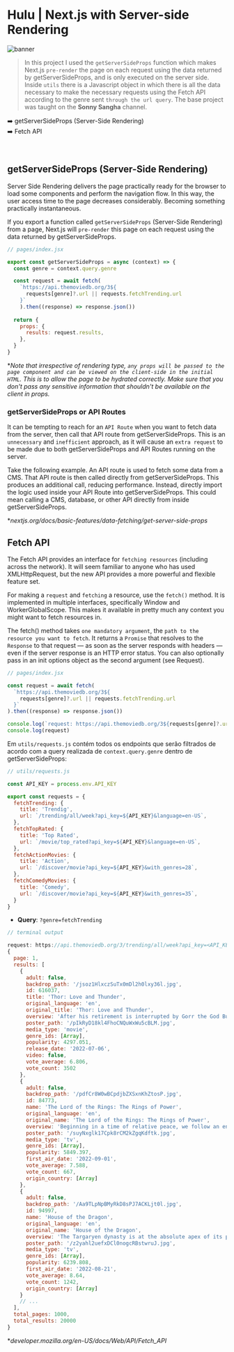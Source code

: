 # Hulu | Next.js with Server-side Rendering

![banner](banner.png)

> In this project I used the `getServerSideProps` function which makes Next.js `pre-render` the page on each request using the data returned by getServerSideProps, and is only executed on the server side. Inside `utils` there is a Javascript object in which there is all the data necessary to make the necessary requests using the Fetch API according to the genre sent `through the url query`. The base project was taught on the <strong>Sonny Sangha</strong> channel.

:arrow_right: getServerSideProps (Server-Side Rendering)  <br />
:arrow_right: Fetch API <br />

<br />

## getServerSideProps (Server-Side Rendering) 

Server Side Rendering delivers the page practically ready for the browser to load some components and perform the navigation flow. In this way, the user access time to the page decreases considerably. Becoming something practically instantaneous.

If you export a function called `getServerSideProps` (Server-Side Rendering) from a page, Next.js will `pre-render` this page on each request using the data returned by getServerSideProps.

```jsx
// pages/index.jsx 

export const getServerSideProps = async (context) => {
  const genre = context.query.genre

  const request = await fetch(
    `https://api.themoviedb.org/3${
      requests[genre]?.url || requests.fetchTrending.url
    }`
    ).then((response) => response.json())
    
  return {
    props: {
      results: request.results,
    },
  }
}
```

*<i>Note that irrespective of rendering type, `any props will be passed to the page component and can be viewed on the client-side in the initial HTML`. This is to allow the page to be hydrated correctly. Make sure that you don't pass any sensitive information that shouldn't be available on the client in props.</i>

### getServerSideProps or API Routes

It can be tempting to reach for an `API Route` when you want to fetch data from the server, then call that API route from getServerSideProps. This is an `unnecessary` and `inefficient` approach, as it will cause an `extra request` to be made due to both getServerSideProps and API Routes running on the server.

Take the following example. An API route is used to fetch some data from a CMS. That API route is then called directly from getServerSideProps. This produces an additional call, reducing performance. Instead, directly import the logic used inside your API Route into getServerSideProps. This could mean calling a CMS, database, or other API directly from inside getServerSideProps.

*<i>nextjs.org/docs/basic-features/data-fetching/get-server-side-props</i>


## Fetch API 

The Fetch API provides an interface for `fetching resources` (including across the network). It will seem familiar to anyone who has used XMLHttpRequest, but the new API provides a more powerful and flexible feature set.

For making a `request` and `fetching` a resource, use the `fetch()` method. It is implemented in multiple interfaces, specifically Window and WorkerGlobalScope. This makes it available in pretty much any context you might want to fetch resources in.

The fetch() method takes `one mandatory argument`, the `path to the resource you want to fetch`. It returns a `Promise` that resolves to the `Response` to that request — as soon as the server responds with headers — even if the server response is an HTTP error status. You can also optionally pass in an init options object as the second argument (see Request).

```jsx
// pages/index.jsx

const request = await fetch(
  `https://api.themoviedb.org/3${
    requests[genre]?.url || requests.fetchTrending.url
  }`
).then((response) => response.json())

console.log(`request: https://api.themoviedb.org/3${requests[genre]?.url || requests.fetchTrending.url}`)
console.log(request)
```
 
Em `utils/requests.js` contém todos os endpoints que serão filtrados de acordo com a query realizada de `context.query.genre` dentro de getServerSideProps: 

```js
// utils/requests.js

const API_KEY = process.env.API_KEY

export const requests = {
  fetchTrending: {
    title: 'Trendig',
    url: `/trending/all/week?api_key=${API_KEY}&language=en-US`,
  },
  fetchTopRated: {
    title: 'Top Rated',
    url: `/movie/top_rated?api_key=${API_KEY}&language=en-US`,
  },
  fetchActionMovies: {
    title: 'Action',
    url: `/discover/movie?api_key=${API_KEY}&with_genres=28`,
  },
  fetchComedyMovies: {
    title: 'Comedy',
    url: `/discover/movie?api_key=${API_KEY}&with_genres=35`,
  }
}
```

- <strong>Query</strong>: `?genre=fetchTrending`

```js
// terminal output

request: https://api.themoviedb.org/3/trending/all/week?api_key=<API_KEY>&language=en-US
{
  page: 1,
  results: [
    {
      adult: false,
      backdrop_path: '/jsoz1HlxczSuTx0mDl2h0lxy36l.jpg',
      id: 616037,
      title: 'Thor: Love and Thunder',
      original_language: 'en',
      original_title: 'Thor: Love and Thunder',
      overview: 'After his retirement is interrupted by Gorr the God Butcher, a galactic killer who seeks the extinction of the gods, Thor Odinson enlists the help of King Valkyrie, Korg, and ex-girlfriend Jane Foster, who now wields Mjolnir as the Mighty Thor. Together they embark upon a harrowing cosmic adventure to uncover the mystery of the God Butcher’s vengeance and stop him before it’s too late.',
      poster_path: '/pIkRyD18kl4FhoCNQuWxWu5cBLM.jpg',
      media_type: 'movie',
      genre_ids: [Array],
      popularity: 4297.051,
      release_date: '2022-07-06',
      video: false,
      vote_average: 6.806,
      vote_count: 3502
    },
    {
      adult: false,
      backdrop_path: '/pdfCr8W0wBCpdjbZXSxnKhZtosP.jpg',
      id: 84773,
      name: 'The Lord of the Rings: The Rings of Power',
      original_language: 'en',
      original_name: 'The Lord of the Rings: The Rings of Power',
      overview: 'Beginning in a time of relative peace, we follow an ensemble cast of characters as they confront the re-emergence of evil to Middle-earth. From the darkest depths of the Misty Mountains, to the majestic forests of Lindon, to the breathtaking island kingdom of Númenor, to the furthest reaches of the map, these kingdoms and characters will carve out legacies that live on long after they are gone.',
      poster_path: '/suyNxglk17Cpk8rCM2kZgqKdftk.jpg',
      media_type: 'tv',
      genre_ids: [Array],
      popularity: 5849.397,
      first_air_date: '2022-09-01',
      vote_average: 7.588,
      vote_count: 667,
      origin_country: [Array]
    },
    {
      adult: false,
      backdrop_path: '/Aa9TLpNpBMyRkD8sPJ7ACKLjt0l.jpg',
      id: 94997,
      name: 'House of the Dragon',
      original_language: 'en',
      original_name: 'House of the Dragon',
      overview: 'The Targaryen dynasty is at the absolute apex of its power, with more than 15 dragons under their yoke. Most empires crumble from such heights. In the case of the Targaryens, their slow fall begins when King Viserys breaks with a century of tradition by naming his daughter Rhaenyra heir to the Iron Throne. But when Viserys later fathers a son, the court is shocked when Rhaenyra retains her status as his heir, and seeds of division sow friction across the realm.',
      poster_path: '/z2yahl2uefxDCl0nogcRBstwruJ.jpg',
      media_type: 'tv',
      genre_ids: [Array],
      popularity: 6239.808,
      first_air_date: '2022-08-21',
      vote_average: 8.64,
      vote_count: 1242,
      origin_country: [Array]
    }
    // ...
  ],
  total_pages: 1000,
  total_results: 20000
}
```

*<i>developer.mozilla.org/en-US/docs/Web/API/Fetch_API</i>

